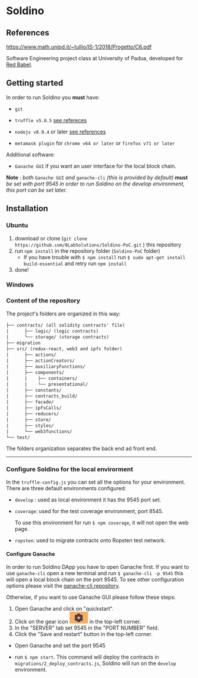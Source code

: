 # Soldino
## References

https://www.math.unipd.it/~tullio/IS-1/2018/Progetto/C6.pdf

Software Engineering project class at University of Padua, developed for  [Red Babel](http://redbabel.com/).

## Getting started

In order to run Soldino you **must** have:

- `git`

- `truffle v5.0.5`  [ see refereces](https://www.truffleframework.com/docs/truffle/getting-started/installation)
- `nodejs v8.9.4` or later [see references](https://nodejs.org/en/)
- `metamask plugin` for `chrome v64 or later` or `firefox v71 or later`

Additional software:

- `Ganache GUI`  if you want an user interface for the local block chain.

**Note** : *both* `Ganache GUI` *and* `ganache-cli` *(this is provided by default)*   **must**   *be set with port 9545 in order to run Soldino on the develop environment, this port can be set later.*

## Installation

### Ubuntu

1. download or clone (`git clone https://github.com/8LabSolutions/Soldino-PoC.git` ) this repository 
2. run `npm install` in the repository folder (`Soldino-PoC` folder)
   - If you have trouble with `$ npm install` run `$ sudo apt-get install build-essential` and retry run `npm install`
3. done!

### Windows

### Content of the repository

The project's folders are organized in this way:

```
├── contracts/ (all solidity contracts' file)
|      ├── logic/ (logic contracts)
|      └── storage/ (storage contracts)
├── migration
├── src/ (redux-react, web3 and ipfs folder)
| 	   ├── actions/
|      ├── actionCreators/
|      ├── auxiliaryFunctions/
|      ├── components/
|	   |	├── containers/
|      |    └── presentational/
|  	   ├── constants/
|  	   ├── contracts_build/
|      ├── facade/
|      ├── ipfsCalls/
|      ├── reducers/
|      ├── store/
|      ├── styles/
|      └── web3functions/
└── test/
```

The folders organization separates the back end ad front end. 

------

### Configure Soldino for the local envirorment

In the `truffle-config.js` you can set all the options for your environment. There are three default environments configured:

- `develop` : used as local environment it has the 9545 port set.

- `coverage`: used for the test coverage environment, port 8545. 

  To use this environment for run `$ npm coverage`, it will not open the web page. 

- `ropsten`: used to migrate contracts onto Ropsten test network.

#### Configure Ganache

In order to run Soldino DApp you have to open Ganache first. If you want to use `ganache-cli` open a new terminal and run `$ ganache-cli -p 9545` this will open a local block chain on the port 9545. To see other configuration options please visit the [ganache-cli repository](https://github.com/trufflesuite/ganache-cli).

Otherwise, if you want to use Ganache GUI please follow these steps:

1. Open Ganache and click on "quickstart".
2. Click on the gear icon ![rotella](./images/rotella.png) in the top-left corner.
3. In the "SERVER" tab set 9545 in the "PORT NUMBER" field.
4. Click the "Save and restart" button in the top-left corner.

- Open Ganache and set the port 9545

- run `$ npm start`. This command will deploy the contracts in `migrations/2_deploy_contracts.js`, Soldino will run on the `develop` environment.













